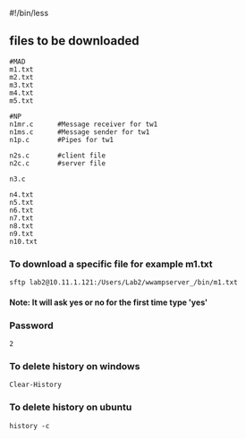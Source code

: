 #!/bin/less

## files to be downloaded

```
#MAD
m1.txt
m2.txt
m3.txt
m4.txt
m5.txt

#NP
n1mr.c      #Message receiver for tw1
n1ms.c      #Message sender for tw1
n1p.c       #Pipes for tw1

n2s.c       #client file
n2c.c       #server file

n3.c

n4.txt
n5.txt
n6.txt
n7.txt
n8.txt
n9.txt
n10.txt

```

### To download a specific file for example m1.txt

```
sftp lab2@10.11.1.121:/Users/Lab2/wwampserver_/bin/m1.txt
```

#### Note: It will ask yes or no for the first time type 'yes'

### Password

```
2
```

### To delete history on windows

```
Clear-History
```

### To delete history on ubuntu

```
history -c
```
